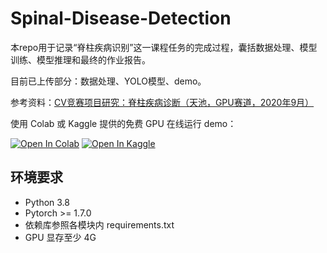 # Spinal-Disease-Detection
本repo用于记录“脊柱疾病识别”这一课程任务的完成过程，囊括数据处理、模型训练、模型推理和最终的作业报告。

目前已上传部分：数据处理、YOLO模型、demo。

参考资料：[CV竞赛项目研究：脊柱疾病诊断（天池，GPU赛道，2020年9月）](https://blog.csdn.net/weixin_42118657/article/details/110727899)

使用 Colab 或 Kaggle 提供的免费 GPU 在线运行 demo：

<a href="https://colab.research.google.com/github/ZhengJun-AI/Spinal-Disease-Detection/blob/main/demo/demo.ipynb"><img src="https://colab.research.google.com/assets/colab-badge.svg" alt="Open In Colab"></a> <a href="https://www.kaggle.com/zxbsmk/easy-demo"><img src="https://kaggle.com/static/images/open-in-kaggle.svg" alt="Open In Kaggle"></a>

## 环境要求

* Python 3.8
* Pytorch >= 1.7.0
* 依赖库参照各模块内 requirements.txt
* GPU 显存至少 4G